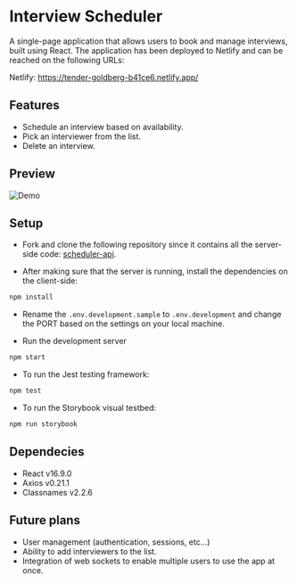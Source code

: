# Interview Scheduler
A single-page application that allows users to book and manage interviews, built using React. The application has been deployed to Netlify and can be reached on the following URLs:

Netlify: https://tender-goldberg-b41ce6.netlify.app/

## Features
- Schedule an interview based on availability.
- Pick an interviewer from the list.
- Delete an interview.

## Preview
![Demo](docs/demo.gif)

## Setup
- Fork and clone the following repository since it contains all the server-side code: [scheduler-api](https://github.com/lighthouse-labs/scheduler-api).

- After making sure that the server is running, install the dependencies on the client-side:
 ```sh 
npm install
``` 

- Rename the `.env.development.sample` to `.env.development` and change the PORT based on the settings on your local machine.

- Run the development server
```sh
npm start
```
- To run the Jest testing framework:
```sh
npm test
```
- To run the Storybook visual testbed: 
```sh
npm run storybook
```

## Dependecies
- React v16.9.0
- Axios v0.21.1
- Classnames v2.2.6

## Future plans
- User management (authentication, sessions, etc...)
- Ability to add interviewers to the list.
- Integration of web sockets to enable multiple users to use the app at once.

